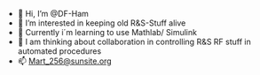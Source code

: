 - 👋 Hi, I’m @DF-Ham
- 👀 I’m interested in keeping old R&S-Stuff alive
- 🌱 Currently i´m learning to use Mathlab/ Simulink
- 💞️ I am thinking about collaboration in controlling R&S RF stuff in automated procedures
- 📫 Mart_256@sunsite.org

<!---
DF-Ham/DF-Ham is a ✨ special ✨ repository because its `README.md` (this file) appears on your GitHub profile.
You can click the Preview link to take a look at your changes.
--->
